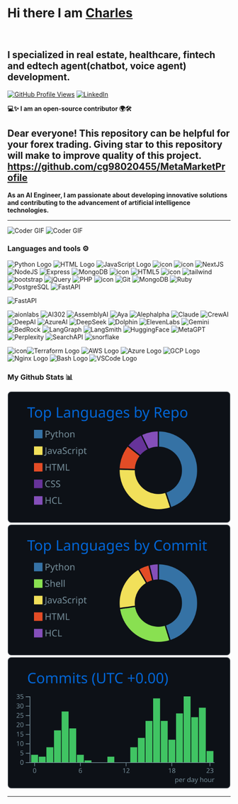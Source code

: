 # Hi there I am [Charles]()
<br/>

## I specialized in real estate, healthcare, fintech and edtech agent(chatbot, voice agent) development.

[![GitHub Profile Views](https://komarev.com/ghpvc/?username=cg98020455&label=PROFILE+VIEWS&style=for-the-badge&color=blueviolet)](https://github.com/cg98020455)
[![LinkedIn](https://img.shields.io/badge/linkedin-%230077B5.svg?style=for-the-badge&logo=linkedin&logoColor=white)](https://www.linkedin.com/in/charles-gagnon-0abbb334a/)

**💻✨ I am an open‑source contributor 🌍🛠️**  

Dear everyone! This repository can be helpful for your forex trading. Giving star to this repository will make to improve quality of this project.
https://github.com/cg98020455/MetaMarketProfile
---

**As an AI Engineer, I am passionate about developing innovative solutions and contributing to the advancement of artificial intelligence technologies.**

---

<img alt="Coder GIF" height=250 width=350 src="https://cdn.dribbble.com/users/730703/screenshots/6581243/avento.gif" />

<img alt="Coder GIF" height=250 width=350 src="https://miro.medium.com/v2/resize:fit:720/format:webp/1*oUAAR9fnsmpstFhqmZZ55g.gif" />



### Languages and tools ⚙️
<p>
<img src="https://cdn.worldvectorlogo.com/logos/python-5.svg" alt="Python Logo" width="50" height="50"/> 
<img src="https://www.svgrepo.com/show/303205/html-5-logo.svg" alt="HTML Logo" width="50" height="50"/> 
<img src="https://cdn.worldvectorlogo.com/logos/logo-javascript.svg" alt="JavaScript Logo" width="50" height="50"/>  
<img
  src="https://techstack-generator.vercel.app/ts-icon.svg"
  alt="icon"
  width="50"
  height="50" />
<img
  src="https://techstack-generator.vercel.app/react-icon.svg"
  alt="icon"
  width="50"
  height="50" />
<img
  src="https://skillicons.dev/icons?i=nextjs"
  width="50"
  height="50"
  alt="NextJS" />
<img
  src="https://skillicons.dev/icons?i=nodejs"
  width="50"
  height="50"
  alt="NodeJS" />
<img
  src="https://skillicons.dev/icons?i=express"
  width="50"
  height="50"
  alt="Express" />
<img
  src="https://skillicons.dev/icons?i=mongodb"
  width="50"
  height="50"
  alt="MongoDB" />
<img
  src="https://techstack-generator.vercel.app/mysql-icon.svg"
  alt="icon"
  width="50"
  height="50" />
<img
  src="https://skillicons.dev/icons?i=html"
  width="50"
  height="50"
  alt="HTML5" />
<img
  src="https://techstack-generator.vercel.app/sass-icon.svg"
  alt="icon"
  width="50"
  height="50" />
<img
  src="https://skillicons.dev/icons?i=tailwind"
  width="50"
  height="50"
  alt="tailwind" />
<img
  src="https://skillicons.dev/icons?i=bootstrap"
  width="50"
  height="50"
  alt="bootstrap" />
<img
  src="https://skillicons.dev/icons?i=jquery"
  width="50"
  height="50"
  alt="jQuery" />
<img
src="https://skillicons.dev/icons?i=php"
width="50"
height="50"
  alt="PHP" />
<img
  src="https://techstack-generator.vercel.app/webpack-icon.svg"
  alt="icon"
  width="50"
  height="50" />
<img
  src="https://user-images.githubusercontent.com/25181517/192108372-f71d70ac-7ae6-4c0d-8395-51d8870c2ef0.png"
  width="50"
  height="50"
  alt="Git" />
<img
  src="https://skillicons.dev/icons?i=go"
  width="50"
  height="50"
  alt="MongoDB" />
<img
  src="https://skillicons.dev/icons?i=ruby"
  width="50"
  height="50"
  alt="Ruby" />
<img
  src="https://skillicons.dev/icons?i=postgres"
  width="50"
  height="50"
  alt="PostgreSQL" />
<img
  src="https://skillicons.dev/icons?i=fastapi"
  width="50"
  height="50"
  alt="FastAPI" />

<img
  src="https://skillicons.dev/icons?i=fastapi"
  width="50"
  height="50"
  alt="FastAPI" />

<img
  src="https://registry.npmmirror.com/@lobehub/icons-static-svg/latest/files/icons/aionlabs.svg"
  width="50"
  height="50"
  alt="aionlabs" />
<img
  src="https://registry.npmmirror.com/@lobehub/icons-static-svg/latest/files/icons/ai302.svg"
  width="50"
  height="50"
  alt="AI302" />
<img
  src="https://registry.npmmirror.com/@lobehub/icons-static-svg/latest/files/icons/assemblyai.svg"
  width="50"
  height="50"
  alt="AssemblyAI" />
<img
  src="https://registry.npmmirror.com/@lobehub/icons-static-svg/latest/files/icons/aya.svg"
  width="50"
  height="50"
  alt="Aya" />
<img
  src="https://registry.npmmirror.com/@lobehub/icons-static-svg/latest/files/icons/alephalpha.svg"
  width="50"
  height="50"
  alt="Alephalpha" />
<img
  src="https://registry.npmmirror.com/@lobehub/icons-static-svg/latest/files/icons/claude.svg"
  width="50"
  height="50"
  alt="Claude" />
<img
  src="https://registry.npmmirror.com/@lobehub/icons-static-svg/latest/files/icons/crewai.svg"
  width="50"
  height="50"
  alt="CrewAI" />
<img
  src="https://registry.npmmirror.com/@lobehub/icons-static-svg/latest/files/icons/deepai.svg"
  width="50"
  height="50"
  alt="DeepAI" />
<img
  src="https://registry.npmmirror.com/@lobehub/icons-static-svg/latest/files/icons/azureai.svg"
  width="50"
  height="50"
  alt="AzureAI" />
<img
  src="https://registry.npmmirror.com/@lobehub/icons-static-svg/latest/files/icons/deepseek.svg"
  width="50"
  height="50"
  alt="DeepSeek" />
<img
  src="https://registry.npmmirror.com/@lobehub/icons-static-svg/latest/files/icons/dolphin.svg"
  width="50"
  height="50"
  alt="Dolphin" />
<img
  src="https://registry.npmmirror.com/@lobehub/icons-static-svg/latest/files/icons/elevenlabs.svg"
  width="50"
  height="50"
  alt="ElevenLabs" />
<img
  src="https://registry.npmmirror.com/@lobehub/icons-static-svg/latest/files/icons/gemini.svg"
  width="50"
  height="50"
  alt="Gemini" />
<img
  src="https://registry.npmmirror.com/@lobehub/icons-static-svg/latest/files/icons/bedrock.svg"
  width="50"
  height="50"
  alt="BedRock" />
<img
  src="https://registry.npmmirror.com/@lobehub/icons-static-svg/latest/files/icons/langgraph.svg"
  width="50"
  height="50"
  alt="LangGraph" />
<img
  src="https://registry.npmmirror.com/@lobehub/icons-static-svg/latest/files/icons/langsmith.svg"
  width="50"
  height="50"
  alt="LangSmith" />
<img
  src="https://registry.npmmirror.com/@lobehub/icons-static-svg/latest/files/icons/huggingface.svg"
  width="50"
  height="50"
  alt="HuggingFace" />
<img
  src="https://registry.npmmirror.com/@lobehub/icons-static-svg/latest/files/icons/metagpt.svg"
  width="50"
  height="50"
  alt="MetaGPT" />
<img
  src="https://registry.npmmirror.com/@lobehub/icons-static-svg/latest/files/icons/perplexity.svg"
  width="50"
  height="50"
  alt="Perplexity" />
<img
  src="https://registry.npmmirror.com/@lobehub/icons-static-svg/latest/files/icons/searchapi.svg"
  width="50"
  height="50"
  alt="SearchAPI" />
<img
  src="https://registry.npmmirror.com/@lobehub/icons-static-svg/latest/files/icons/snowflake.svg"
  width="50"
  height="50"
  alt="snorflake" />

  

<img
  src="https://techstack-generator.vercel.app/docker-icon.svg"
  alt="icon"
  width="50"
  height="50" /><img src="https://user-images.githubusercontent.com/25181517/183345121-36788a6e-5462-424a-be67-af1ebeda79a2.png" alt="Terraform Logo" width="50" height="50"/> <img src="https://cdn.worldvectorlogo.com/logos/aws-2.svg" alt="AWS Logo" width="50" height="50"/> <img src="https://cdn.worldvectorlogo.com/logos/azure-1.svg" alt="Azure Logo" width="50" height="50"/> <img src="https://user-images.githubusercontent.com/25181517/183911547-990692bc-8411-4878-99a0-43506cdb69cf.png" alt="GCP Logo" width="50" height="50"/> <img src="https://user-images.githubusercontent.com/25181517/183345125-9a7cd2e6-6ad6-436f-8490-44c903bef84c.png" alt="Nginx Logo" width="50" height="50"/> <img src="https://cdn.worldvectorlogo.com/logos/bash-1.svg" alt="Bash Logo" width="50" height="50"/> <img src="https://cdn.worldvectorlogo.com/logos/visual-studio-code-1.svg" alt="VSCode Logo" width="50" height="50"/>
</p>



### My Github Stats 📊

[![](https://raw.githubusercontent.com/cg98020455/cg98020455/master/profile-summary-card-output/github_dark/1-repos-per-language.svg)](https://github.com/cg98020455/github-profile-summary-cards) [![](https://raw.githubusercontent.com/cg98020455/cg98020455/master/profile-summary-card-output/github_dark/2-most-commit-language.svg)](https://github.com/cg98020455/github-profile-summary-cards)
[![](https://raw.githubusercontent.com/cg98020455/cg98020455/master/profile-summary-card-output/github_dark/4-productive-time.svg)](https://github.com/cg98020455/github-profile-summary-cards)



---

<br/>
